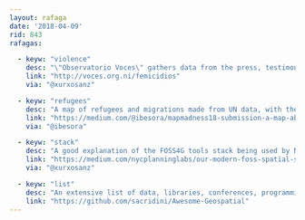 ```yaml
---
layout: rafaga
date: '2018-04-09'
rid: 843
rafagas:

  - keyw: "violence"
    desc: "\"Observatorio Voces\" gathers data from the press, testimonials and interviews to create a map of femicides in Nicaragua"
    link: "http://voces.org.ni/femicidios"
    via: "@xurxosanz"

  - keyw: "refugees"
    desc: "A map of refugees and migrations made from UN data, with the full explanation on how to create it and with which tools"
    link: "https://medium.com/@ibesora/mapmadness18-submission-a-map-about-refugees-6f6d68d8ac4e"
    via: "@ibesora"

  - keyw: "stack"
    desc: "A good explanation of the FOSS4G tools stack being used by NYC Planning Labs"
    link: "https://medium.com/nycplanninglabs/our-modern-foss-spatial-stack-9ff2e68a9f8f"
    via: "@xurxosanz"

  - keyw: "list"
    desc: "An extensive list of data, libraries, conferences, programming languages, GIS, raster, WMS and others, a bit outdated though"
    link: "https://github.com/sacridini/Awesome-Geospatial"
---
```

